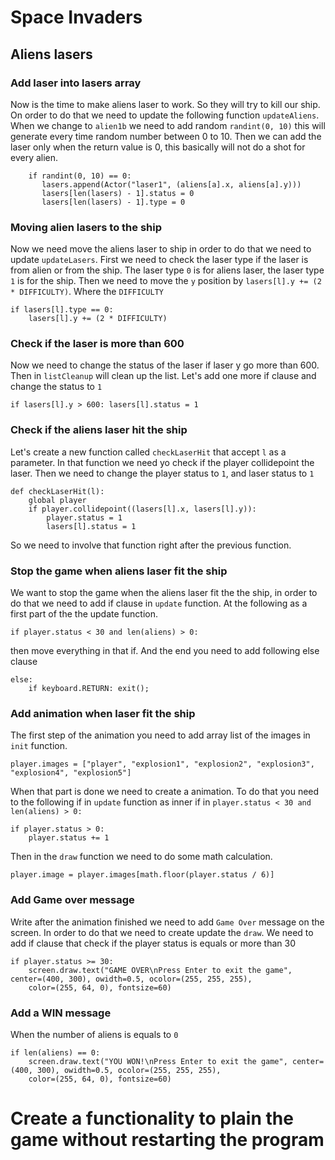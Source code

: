 # Space Invaders
## Aliens lasers
### Add laser into lasers array
Now is the time to make aliens laser to work. So they will try to kill our ship. 
On order to do that we need to update the following function `updateAliens`. When we change to 
`alien1b` we need to add random `randint(0, 10)` this will generate every time random number between
0 to 10. Then we can add the laser only when the return value is 0, this basically will not do a shot for every alien.
```python3
    if randint(0, 10) == 0:
       lasers.append(Actor("laser1", (aliens[a].x, aliens[a].y)))
       lasers[len(lasers) - 1].status = 0
       lasers[len(lasers) - 1].type = 0
``` 
### Moving alien lasers to the ship
Now we need move the aliens laser to ship in order to do that we need to update `updateLasers`.
First we need to check the laser type if the laser is from alien or from the ship. The laser type `0` is for aliens laser,
the laser type `1` is for the ship. Then we need to move the `y` position by `lasers[l].y += (2 * DIFFICULTY)`. 
Where the `DIFFICULTY` 
```python3
if lasers[l].type == 0:
    lasers[l].y += (2 * DIFFICULTY)
```
### Check if the laser is more than 600
Now we need to change the status of the laser if laser y go more than 600. Then in 
`listCleanup` will clean up the list. Let's add one more if clause and change the status to 
`1`
```python3
if lasers[l].y > 600: lasers[l].status = 1
```
### Check if the aliens laser hit the ship
Let's create a new function called `checkLaserHit` that accept `l` as a parameter. In that
function we need yo check if the player collidepoint the laser. Then we need to change the player status to `1`, 
and laser status to `1`
```python3
def checkLaserHit(l):
    global player
    if player.collidepoint((lasers[l].x, lasers[l].y)):
        player.status = 1
        lasers[l].status = 1
```
So we need to involve that function right after the previous function.
### Stop the game when aliens laser fit the ship
We want to stop the game when the aliens laser fit the the ship, in order to do that we need to add if clause in
`update` function. At the following as a first part of the the update function.
```python3
if player.status < 30 and len(aliens) > 0:
```
then move everything in that if. And the end you need to add following else clause
```python3
else:
    if keyboard.RETURN: exit();
```

### Add animation when laser fit the ship
The first step of the animation you need to add array list of the images  in `init` function.
```python3
player.images = ["player", "explosion1", "explosion2", "explosion3", "explosion4", "explosion5"]
```
When that part is done we need to create a animation. To do that you need to the following if in `update` function as inner if in `player.status < 30 and len(aliens) > 0:`

```python3
if player.status > 0:
    player.status += 1
```
Then in the `draw` function we need to do some math calculation.
```python3
player.image = player.images[math.floor(player.status / 6)]
```
### Add Game over message
Write after the animation finished we need to add `Game Over`  message on the screen.
In order to do that we need to create update the `draw`. We need to add if clause that check if the 
player status is equals or more than 30
```python3
if player.status >= 30:
    screen.draw.text("GAME OVER\nPress Enter to exit the game", center=(400, 300), owidth=0.5, ocolor=(255, 255, 255),
    color=(255, 64, 0), fontsize=60)
```

### Add a WIN message
When the number of aliens is equals to `0`
```python3
if len(aliens) == 0:
    screen.draw.text("YOU WON!\nPress Enter to exit the game", center=(400, 300), owidth=0.5, ocolor=(255, 255, 255),
    color=(255, 64, 0), fontsize=60)

```

# Create a functionality to plain the game without restarting the program
